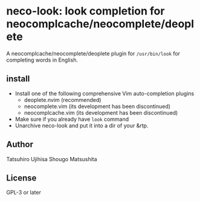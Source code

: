 # neco-look: look completion for neocomplcache/neocomplete/deoplete

A neocomplcache/neocomplete/deoplete plugin for `/usr/bin/look` for completing words in English.

## install

* Install one of the following comprehensive Vim auto-completion plugins
    * deoplete.nvim (recommended)
    * neocomplete.vim (its development has been discontinued)
    * neocomplcache.vim (its development has been discontinued)
* Make sure if you already have `look` command
* Unarchive neco-look and put it into a dir of your &rtp.

## Author

Tatsuhiro Ujihisa
Shougo Matsushita

## License

GPL-3 or later
